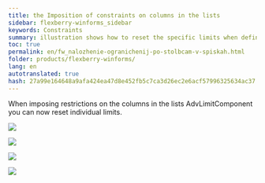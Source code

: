 ```yaml
--- 
title: the Imposition of constraints on columns in the lists 
sidebar: flexberry-winforms_sidebar 
keywords: Constraints 
summary: illustration shows how to reset the specific limits when defining constraints on columns in the lists 
toc: true 
permalink: en/fw_nalozhenie-ogranichenij-po-stolbcam-v-spiskah.html 
folder: products/flexberry-winforms/ 
lang: en 
autotranslated: true 
hash: 27a99e164648a9afa424ea47d8e452fb5c7ca3d26ec2e6acf57996325634ac37 
--- 
```


When imposing restrictions on the columns in the lists AdvLimitComponent you can now reset individual limits. 

![](/images/pages/products/flexberry-winforms/subsystems/limits/nost_scr00.jpg) 

![](/images/pages/products/flexberry-winforms/subsystems/limits/nost_scr01.jpg) 

![](/images/pages/products/flexberry-winforms/subsystems/limits/nost_scr02.jpg) 

![](/images/pages/products/flexberry-winforms/subsystems/limits/nost_scr03.jpg) 




